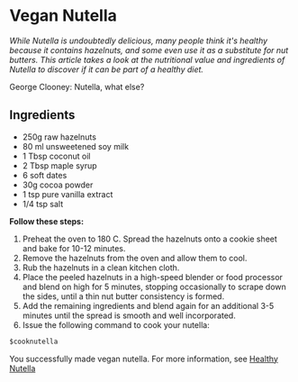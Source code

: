 # Vegan Nutella

*While Nutella is undoubtedly delicious, many people think it's healthy because it contains hazelnuts, and some even use it as a substitute for nut butters. This article takes a look at the nutritional value and ingredients of Nutella to discover if it can be part of a healthy diet.*

George Clooney: Nutella, what else?

## Ingredients

* 250g raw hazelnuts
* 80 ml unsweetened soy milk
* 1 Tbsp coconut oil
* 2 Tbsp maple syrup
* 6 soft dates
* 30g cocoa powder 
* 1 tsp pure vanilla extract 
* 1/4 tsp salt 

**Follow these steps:**

1.	Preheat the oven to 180 C. Spread the hazelnuts onto a cookie sheet and bake for 10-12 minutes. 
2.	Remove the hazelnuts from the oven and allow them to cool. 
3.	Rub the hazelnuts in a clean kitchen cloth. 
4.	Place the peeled hazelnuts in a high-speed blender or food processor and blend on high for 5 minutes, stopping occasionally to scrape down the sides, until a thin nut butter consistency is formed. 
5.	Add the remaining ingredients and blend again for an additional 3-5 minutes until the spread is smooth and well incorporated. 
6. Issue the following command to cook your nutella:
```javascript
$cooknutella
```
You successfully made vegan nutella.
For more information, see [Healthy Nutella](https://chocolatecoveredkatie.com/2012/01/09/better-than-nutella/)
